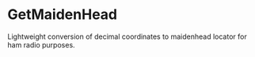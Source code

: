 # GetMaidenHead
Lightweight conversion of decimal coordinates to maidenhead locator  for ham radio purposes.
